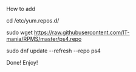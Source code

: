 How to add

cd /etc/yum.repos.d/

sudo wget https://raw.githubusercontent.com/IT-mania/RPMS/master/ps4.repo

sudo dnf update --refresh --repo ps4

Done! Enjoy!

